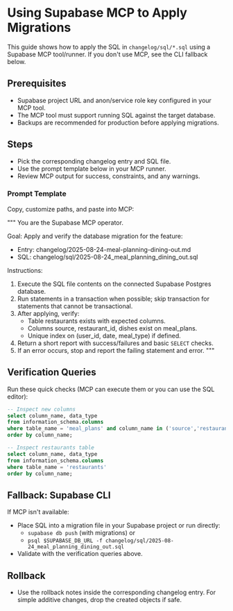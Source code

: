 # Using Supabase MCP to Apply Migrations

This guide shows how to apply the SQL in `changelog/sql/*.sql` using a Supabase MCP tool/runner. If you don't use MCP, see the CLI fallback below.

## Prerequisites

- Supabase project URL and anon/service role key configured in your MCP tool.
- The MCP tool must support running SQL against the target database.
- Backups are recommended for production before applying migrations.

## Steps

- Pick the corresponding changelog entry and SQL file.
- Use the prompt template below in your MCP runner.
- Review MCP output for success, constraints, and any warnings.

### Prompt Template

Copy, customize paths, and paste into MCP:

"""
You are the Supabase MCP operator.

Goal: Apply and verify the database migration for the feature:
- Entry: changelog/2025-08-24-meal-planning-dining-out.md
- SQL: changelog/sql/2025-08-24_meal_planning_dining_out.sql

Instructions:
1) Execute the SQL file contents on the connected Supabase Postgres database.
2) Run statements in a transaction when possible; skip transaction for statements that cannot be transactional.
3) After applying, verify:
   - Table restaurants exists with expected columns.
   - Columns source, restaurant_id, dishes exist on meal_plans.
   - Unique index on (user_id, date, meal_type) if defined.
4) Return a short report with success/failures and basic `SELECT` checks.
5) If an error occurs, stop and report the failing statement and error.
"""

## Verification Queries

Run these quick checks (MCP can execute them or you can use the SQL editor):

```sql
-- Inspect new columns
select column_name, data_type
from information_schema.columns
where table_name = 'meal_plans' and column_name in ('source','restaurant_id','dishes')
order by column_name;

-- Inspect restaurants table
select column_name, data_type
from information_schema.columns
where table_name = 'restaurants'
order by column_name;
```

## Fallback: Supabase CLI

If MCP isn't available:

- Place SQL into a migration file in your Supabase project or run directly:
  - `supabase db push` (with migrations) or
  - `psql $SUPABASE_DB_URL -f changelog/sql/2025-08-24_meal_planning_dining_out.sql`
- Validate with the verification queries above.

## Rollback

- Use the rollback notes inside the corresponding changelog entry. For simple additive changes, drop the created objects if safe.

